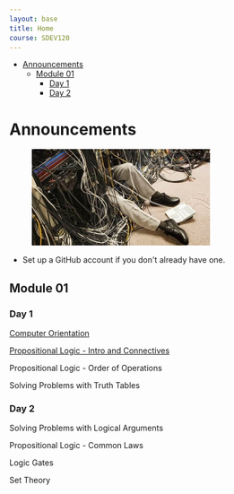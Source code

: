 ```yaml
---
layout: base
title: Home
course: SDEV120
---
```


- [Announcements](#announcements)
  - [Module 01](#module-01)
    - [Day 1](#day-1)
    - [Day 2](#day-2)

# Announcements

<figure>
    <span>
        <img src="images/cable_management.jpg" style="width: 75%;">
    </span>
</figure>

- Set up a GitHub account if you don't already have one.

## Module 01

### Day 1

[Computer Orientation](../common/computer_orientation.html?course=SDEV120)

[Propositional Logic - Intro and Connectives](propositional_logic_intro_connectives.md)

Propositional Logic - Order of Operations

Solving Problems with Truth Tables

<!-- [Truth Table Reference Sheet](truth_table_reference_sheet.md) -->

### Day 2

Solving Problems with Logical Arguments

<!-- https://github.com/mpjovanovich/ivy_tech/blob/main/SDEV120_Computing_Logic/prop_logic_riddle.txt -->

Propositional Logic - Common Laws

<!-- https://www.math.uci.edu/~mathcircle/materials/Propositional_Logic_Nov24_2014.pdf -->

Logic Gates

Set Theory
